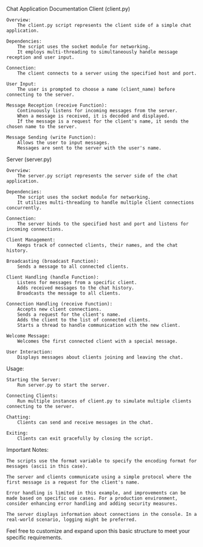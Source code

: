 Chat Application Documentation
Client (client.py)

    Overview:
        The client.py script represents the client side of a simple chat application.

    Dependencies:
        The script uses the socket module for networking.
        It employs multi-threading to simultaneously handle message reception and user input.

    Connection:
        The client connects to a server using the specified host and port.

    User Input:
        The user is prompted to choose a name (client_name) before connecting to the server.

    Message Reception (receive Function):
        Continuously listens for incoming messages from the server.
        When a message is received, it is decoded and displayed.
        If the message is a request for the client's name, it sends the chosen name to the server.

    Message Sending (write Function):
        Allows the user to input messages.
        Messages are sent to the server with the user's name.

Server (server.py)

    Overview:
        The server.py script represents the server side of the chat application.

    Dependencies:
        The script uses the socket module for networking.
        It utilizes multi-threading to handle multiple client connections concurrently.

    Connection:
        The server binds to the specified host and port and listens for incoming connections.

    Client Management:
        Keeps track of connected clients, their names, and the chat history.

    Broadcasting (broadcast Function):
        Sends a message to all connected clients.

    Client Handling (handle Function):
        Listens for messages from a specific client.
        Adds received messages to the chat history.
        Broadcasts the message to all clients.

    Connection Handling (receive Function):
        Accepts new client connections.
        Sends a request for the client's name.
        Adds the client to the list of connected clients.
        Starts a thread to handle communication with the new client.

    Welcome Message:
        Welcomes the first connected client with a special message.

    User Interaction:
        Displays messages about clients joining and leaving the chat.

Usage:

    Starting the Server:
        Run server.py to start the server.

    Connecting Clients:
        Run multiple instances of client.py to simulate multiple clients connecting to the server.

    Chatting:
        Clients can send and receive messages in the chat.

    Exiting:
        Clients can exit gracefully by closing the script.

Important Notes:

    The scripts use the format variable to specify the encoding format for messages (ascii in this case).

    The server and clients communicate using a simple protocol where the first message is a request for the client's name.

    Error handling is limited in this example, and improvements can be made based on specific use cases. For a production environment, consider enhancing error handling and adding security measures.

    The server displays information about connections in the console. In a real-world scenario, logging might be preferred.

Feel free to customize and expand upon this basic structure to meet your specific requirements.

